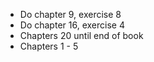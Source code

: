 - Do chapter 9, exercise 8
- Do chapter 16, exercise 4
- Chapters 20 until end of book
- Chapters 1 - 5
